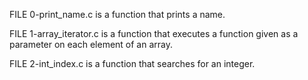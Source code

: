 FILE 0-print_name.c is a function that prints a name.

FILE 1-array_iterator.c is  a function that executes a function given as a parameter on each element of an array.

FILE 2-int_index.c is  a function that searches for an integer. 
